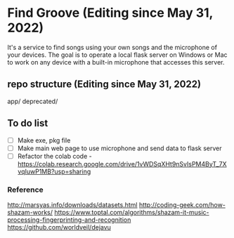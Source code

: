 # Find Groove (Editing since May 31, 2022)
It's a service to find songs using your own songs and the microphone of your devices. The goal is to operate a local flask server on Windows or Mac to work on any device with a built-in microphone that accesses this server.

## repo structure (Editing since May 31, 2022)
app/ 
deprecated/

## To do list
 - [ ] Make exe, pkg file
 - [ ] Make main web page to use microphone and send data to flask server
 - [ ] Refactor the colab code - https://colab.research.google.com/drive/1vWDSqXHt9nSvIsPM4ByT_7XvqIuwP1MB?usp=sharing

### Reference
http://marsyas.info/downloads/datasets.html
http://coding-geek.com/how-shazam-works/
https://www.toptal.com/algorithms/shazam-it-music-processing-fingerprinting-and-recognition
https://github.com/worldveil/dejavu
